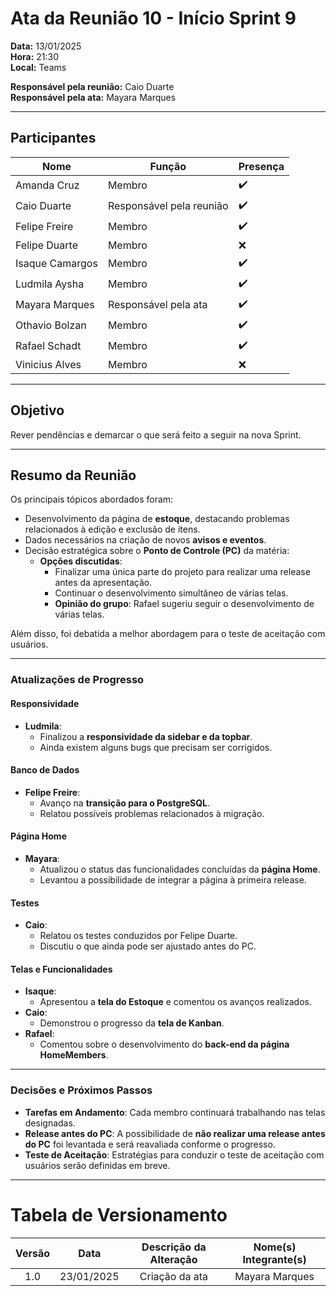# Ata da Reunião 10 - Início Sprint 9

**Data:** 13/01/2025  
**Hora:** 21:30  
**Local:** Teams  

**Responsável pela reunião:** Caio Duarte  
**Responsável pela ata:** Mayara Marques 

---

## Participantes  

| Nome            | Função               | Presença |
|-----------------|----------------------|----------|
| Amanda Cruz     | Membro               | ✔️       |
| Caio Duarte     | Responsável pela reunião | ✔️ |
| Felipe Freire   | Membro               | ✔️       |
| Felipe Duarte   | Membro               | ❌       |
| Isaque Camargos | Membro               | ✔️       |
| Ludmila Aysha   | Membro               | ✔️       |
| Mayara Marques  | Responsável pela ata | ✔️       |
| Othavio Bolzan  | Membro               | ✔️       |
| Rafael Schadt   | Membro               | ✔️       |
| Vinicius Alves  | Membro               | ❌       |

---

## Objetivo  
Rever pendências e demarcar o que será feito a seguir na nova Sprint.     

---

## Resumo da Reunião  
Os principais tópicos abordados foram: 

- Desenvolvimento da página de **estoque**, destacando problemas relacionados à edição e exclusão de itens.
- Dados necessários na criação de novos **avisos e eventos**.
- Decisão estratégica sobre o **Ponto de Controle (PC)** da matéria:
    - **Opções discutidas**: 
        - Finalizar uma única parte do projeto para realizar uma release antes da apresentação.
        - Continuar o desenvolvimento simultâneo de várias telas.
        - **Opinião do grupo**: Rafael sugeriu seguir o desenvolvimento de várias telas.

Além disso, foi debatida a melhor abordagem para o teste de aceitação com usuários.

---

### Atualizações de Progresso
#### **Responsividade**
- **Ludmila**:
    - Finalizou a **responsividade da sidebar e da topbar**.
    - Ainda existem alguns bugs que precisam ser corrigidos.

#### **Banco de Dados**
- **Felipe Freire**:
    - Avanço na **transição para o PostgreSQL**.
    - Relatou possíveis problemas relacionados à migração.

#### **Página Home**
- **Mayara**:
    - Atualizou o status das funcionalidades concluídas da **página Home**.
    - Levantou a possibilidade de integrar a página à primeira release.

#### **Testes**
- **Caio**:
    - Relatou os testes conduzidos por Felipe Duarte.
    - Discutiu o que ainda pode ser ajustado antes do PC.

#### **Telas e Funcionalidades**
- **Isaque**:
    - Apresentou a **tela do Estoque** e comentou os avanços realizados.
- **Caio**:
    - Demonstrou o progresso da **tela de Kanban**.
- **Rafael**:
    - Comentou sobre o desenvolvimento do **back-end da página HomeMembers**.

---

### **Decisões e Próximos Passos**
- **Tarefas em Andamento**: Cada membro continuará trabalhando nas telas designadas.
- **Release antes do PC**: A possibilidade de **não realizar uma release antes do PC** foi levantada e será reavaliada conforme o progresso.
- **Teste de Aceitação**: Estratégias para conduzir o teste de aceitação com usuários serão definidas em breve.

---
# Tabela de Versionamento 

| Versão | Data | Descrição da Alteração | Nome(s) Integrante(s) |
| :----: | :--: | :--------------------: | :-------------------: |
| 1.0 | 23/01/2025 | Criação da ata | Mayara Marques |